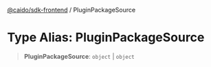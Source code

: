 [@caido/sdk-frontend](../index.md) / PluginPackageSource

# Type Alias: PluginPackageSource

> **PluginPackageSource**: `object` \| `object`
